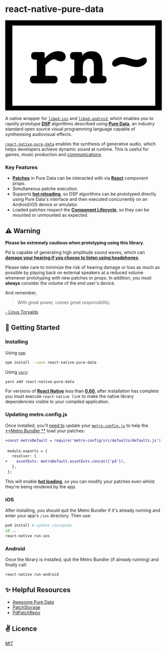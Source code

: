 # react-native-pure-data

<p align="center">
  <img src="./public/logo.png"/>
</p>

A native wrapper for [`libpd-ios`]() and [`libpd-android`](), which enables you to rapidly prototype [**DSP**]() algorithms described using [**Pure Data**](), an industry standard open source visual programming language capable of synthesising audiovisual effects.

[`react-native-pure-data`]() enables the synthesis of generative audio, which helps developers achieve dynamic sound at runtime. This is useful for games, music production and [communications]().

### Key Features

  - [**Patches**]() in Pure Data can be interacted with via [**React**]() component props.
  - Simultaneous patche execution.
  - Supports [**hot reloading**](), so DSP algorithms can be prototyped directly using Pure Data's interface and then executed concurrently on an Android/iOS device or emulator.
  - Loaded patches respect the [**Component Lifecycle**](), so they can be mounted or unmounted as expected.

## ⚠️ Warning

**Please be extremely cautious when prototyping using this library.**

Pd is capable of generating high amplitude sound waves, which can [**damage your hearing if you choose to listen using headphones**]().

Please take care to minimize the risk of hearing damage or loss as much as possible by playing back on external speakers at a reduced volume whenever prototyping with new patches or props. In addition, you must **always** consider the volume of the end user's device.

And remember,

> With great power, comes great responsibility.

[- Linus Torvalds]()

## 🚀 Getting Started

### Installing

Using [`npm`]():

```bash
npm install --save react-native-pure-data
```

Using [`yarn`]():

```bash
yarn add react-native-pure-data
```

For versions of [**React Native**]() less than [**0.60**](), after installation has complete you must execute `react-native link` to make the native library dependencies visible to your compiled application.

### Updating metro.config.js

Once installed, you'll [need to](https://github.com/facebook/metro/issues/367) update your [`metro.config.js`]() to help the [**Metro Bundler **]() load your patches:

```diff
+const metroDefault = require('metro-config/src/defaults/defaults.js');

 module.exports = {
   resolver: {
+    assetExts: metroDefault.assetExts.concat(['pd']),
   },
 };
```

This will enable [**hot loading**](), so you can modify your patches even whilst they're being rendered by the app.

### iOS

After installing, you should quit the Metro Bundler if it's already running and enter your app's `/ios` directory. Then use:

```bash
pod install # update cocoapods
cd ..
react-native run-ios
```
### Android

Once the library is installed, quit the Metro Bundler (if already running) and finally call:

```bash
react-native run-android
```
## ✨ Helpful Resources 

  - [Awesome Pure Data](https://github.com/virtualtam/awesome-puredata)
  - [PatchStorage](https://patchstorage.com)
  - [PdPatchRepo](http://pdpatchrepo.info/patches/patch/14)

## ✌️ Licence
[MIT]()
